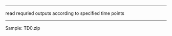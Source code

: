 **************************************************************
  read requried outputs according to specified time points
**************************************************************
Sample: TD0.zip
